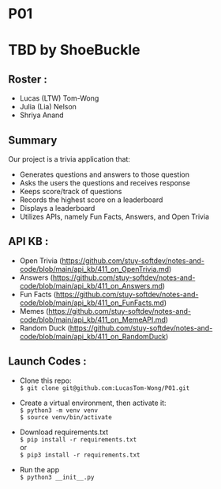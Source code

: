 # P01
# TBD by ShoeBuckle

## Roster :
* Lucas (LTW) Tom-Wong
* Julia (Lia) Nelson
* Shriya Anand

## Summary
Our project is a trivia application that:
* Generates questions and answers to those question
* Asks the users the questions and receives response
* Keeps score/track of questions
* Records the highest score on a leaderboard
* Displays a leaderboard
* Utilizes APIs, namely Fun Facts, Answers, and Open Trivia

## API KB :
* Open Trivia (https://github.com/stuy-softdev/notes-and-code/blob/main/api_kb/411_on_OpenTrivia.md)
* Answers (https://github.com/stuy-softdev/notes-and-code/blob/main/api_kb/411_on_Answers.md)
* Fun Facts (https://github.com/stuy-softdev/notes-and-code/blob/main/api_kb/411_on_FunFacts.md)
* Memes (https://github.com/stuy-softdev/notes-and-code/blob/main/api_kb/411_on_MemeAPI.md)
* Random Duck (https://github.com/stuy-softdev/notes-and-code/blob/main/api_kb/411_on_RandomDuck)

## Launch Codes :

* Clone this repo: <br>
` $ git clone git@github.com:LucasTom-Wong/P01.git `

* Create a virtual environment, then activate it: <br>
`$ python3 -m venv venv` <br>
`$ source venv/bin/activate`

* Download requirements.txt <br>
`$ pip install -r requirements.txt ` <br>
or <br>
`$ pip3 install -r requirements.txt `

* Run the app <br>
`$ python3 __init__.py`
